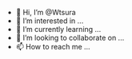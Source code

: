 - 👋 Hi, I’m @Wtsura
- 👀 I’m interested in ...
- 🌱 I’m currently learning ...
- 💞️ I’m looking to collaborate on ...
- 📫 How to reach me ...

<!---
Wtsura/Wtsura is a ✨ special ✨ repository because its `README.md` (this file) appears on your GitHub profile.
You can click the Preview link to take a look at your changes.
--->
